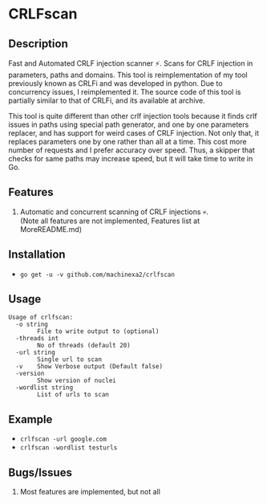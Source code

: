 # CRLFscan
<!-- ![CRLFI](lib/CRLFI.png) -->
<!-- [![Code Grade](https://www.code-inspector.com/project/15089/status/svg)](https://frontend.code-inspector.com/public/project/15089/CRLFi/dashboard)
[![Code Quality](https://www.code-inspector.com/project/15089/score/svg)](https://frontend.code-inspector.com/public/project/15089/CRLFi/dashboard)
-->
## Description
Fast and Automated CRLF injection scanner :zap:. Scans for CRLF injection in parameters, paths and domains. This tool is reimplementation of my tool previously known as CRLFi and was developed in python. Due to concurrency issues, I reimplemented it. The source code of this tool is partially similar to that of CRLFi, and its available at archive.  

This tool is quite different than other crlf injection tools because it finds crlf issues in paths using special path generator, and one by one parameters replacer, and has support for weird cases of CRLF injection. Not only that, it replaces parameters one by one rather than all at a time. This cost more number of requests and I prefer accuracy over speed. Thus, a skipper that checks for same paths may increase speed, but it will take time to write in Go.

## Features
1. Automatic and concurrent scanning of CRLF injections :skull:.  
(Note all features are not implemented, Features list at MoreREADME.md)

## Installation
* ```go get -u -v github.com/machinexa2/crlfscan```

## Usage
```
Usage of crlfscan:
  -o string
        File to write output to (optional)
  -threads int
        No of threads (default 20)
  -url string
        Single url to scan
  -v    Show Verbose output (Default false)
  -version
        Show version of nuclei
  -wordlist string
        List of urls to scan
```

## Example
* ```crlfscan -url google.com```
* ```crlfscan -wordlist testurls```

## Bugs/Issues
1. Most features are implemented, but not all

